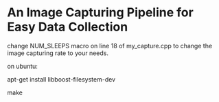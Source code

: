 # An Image Capturing Pipeline for Easy Data Collection

change NUM_SLEEPS macro on line 18 of my_capture.cpp to change the image capturing rate to your needs.

on ubuntu:

apt-get install libboost-filesystem-dev

make
